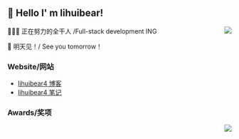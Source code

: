 ##  👋 Hello I' m lihuibear!

<img align="right" src="https://github-readme-stats.vercel.app/api?username=lihuibear4&show_icons=true&icon_color=CE1D2D&text_color=718096&bg_color=ffffff&locale=cn&hide=contribs" />

👨🏻‍💻 正在努力的全干人 /Full-stack development ING

📝 明天见！/ See you tomorrow！

### Website/网站

- [lihuibear4 博客](https://blog.lihuibear4.cn)
- [lihuibear4 笔记](https://lihuibear4.cn)

### Awards/奖项

<img align="right" src="https://github-readme-stats.vercel.app/api/top-langs/?username=lihuibear4&hide_title=true&hide_border=true&layout=compact&theme=graywhite&locale=cn" />
